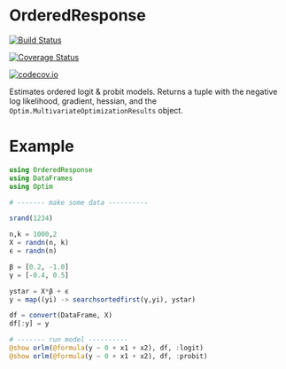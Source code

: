 # OrderedResponse

[![Build Status](https://travis-ci.org/magerton/OrderedResponse.jl.svg?branch=master)](https://travis-ci.org/magerton/OrderedResponse.jl)

[![Coverage Status](https://coveralls.io/repos/magerton/OrderedResponse.jl/badge.svg?branch=master&service=github)](https://coveralls.io/github/magerton/OrderedResponse.jl?branch=master)

[![codecov.io](http://codecov.io/github/magerton/OrderedResponse.jl/coverage.svg?branch=master)](http://codecov.io/github/magerton/OrderedResponse.jl?branch=master)

Estimates ordered logit & probit models. Returns a tuple with the negative log likelihood, gradient, hessian, and the `Optim.MultivariateOptimizationResults` object.

# Example
```julia
using OrderedResponse
using DataFrames
using Optim

# ------- make some data ----------

srand(1234)

n,k = 1000,2
X = randn(n, k)
ϵ = randn(n)

β = [0.2, -1.0]
γ = [-0.4, 0.5]

ystar = X*β + ϵ
y = map((yi) -> searchsortedfirst(γ,yi), ystar)

df = convert(DataFrame, X)
df[:y] = y

# ------- run model ----------
@show orlm(@formula(y ~ 0 + x1 + x2), df, :logit)
@show orlm(@formula(y ~ 0 + x1 + x2), df, :probit)
```
